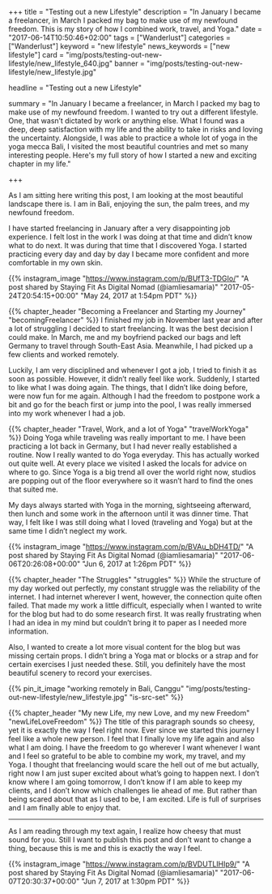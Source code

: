+++
title = "Testing out a new Lifestyle"
description = "In January I became a freelancer, in March I packed my bag to make use of my newfound freedom. This is my story of how I combined work, travel, and Yoga."
date = "2017-06-14T10:50:46+02:00"
tags = ["Wanderlust"]
categories = ["Wanderlust"]
keyword = "new lifestyle"
news_keywords = ["new lifestyle"]
card = "img/posts/testing-out-new-lifestyle/new_lifestyle_640.jpg"
banner = "img/posts/testing-out-new-lifestyle/new_lifestyle.jpg"

headline = "Testing out a new Lifestyle"

summary = "In January I became a freelancer, in March I packed my bag to make use of my newfound freedom. I wanted to try out a different lifestyle. One, that wasn’t dictated by work or anything else. What I found was a deep, deep satisfaction with my life and the ability to take in risks and loving the uncertainty. Alongside, I was able to practice a whole lot of yoga in the yoga mecca Bali, I visited the most beautiful countries and met so many interesting people. Here's my full story of how I started a new and exciting chapter in my life."

+++

As I am sitting here writing this post, I am looking at the most beautiful landscape there is. I am in Bali, enjoying the sun, the palm trees, and my newfound freedom. 
 
I have started freelancing in January after a very disappointing job experience. I felt lost in the work I was doing at that time and didn’t know what to do next. It was during that time that I discovered Yoga. I started practicing every day and day by day I became more confident and more comfortable in my own skin. 

{{% instagram_image "https://www.instagram.com/p/BUfT3-TDGIo/" "A post shared by Staying Fit As Digital Nomad (@iamliesamaria)" "2017-05-24T20:54:15+00:00" "May 24, 2017 at 1:54pm PDT" %}}
 
{{% chapter_header "Becoming a Freelancer and Starting my Journey" "becomingFreelancer" %}}
I finished my job in November last year and after a lot of struggling I decided to start freelancing. It was the best decision I could make. In March, me and my boyfriend packed our bags and left Germany to travel through South-East Asia. Meanwhile, I had picked up a few clients and worked remotely. 
 
Luckily, I am very disciplined and whenever I got a job, I tried to finish it as soon as possible. However, it didn’t really feel like work. Suddenly, I started to like what I was doing again. The things, that I didn’t like doing before, were now fun for me again. Although I had the freedom to postpone work a bit and go for the beach first or jump into the pool, I was really immersed into my work whenever I had a job. 
 
{{% chapter_header "Travel, Work, and a lot of Yoga" "travelWorkYoga" %}}
Doing Yoga while traveling was really important to me. I have been practicing a lot back in Germany, but I had never really established a routine. Now I really wanted to do Yoga everyday. This has actually worked out quite well. At every place we visited I asked the locals for advice on where to go. Since Yoga is a big trend all over the world right now, studios are popping out of the floor everywhere so it wasn’t hard to find the ones that suited me.
 
My days always started with Yoga in the morning, sightseeing afterward, then lunch and some work in the afternoon until it was dinner time. That way, I felt like I was still doing what I loved (traveling and Yoga) but at the same time I didn’t neglect my work. 

{{% instagram_image "https://www.instagram.com/p/BVAu_bDH4TD/" "A post shared by Staying Fit As Digital Nomad (@iamliesamaria)" "2017-06-06T20:26:08+00:00" "Jun 6, 2017 at 1:26pm PDT" %}}
 
{{% chapter_header "The Struggles" "struggles" %}}
While the structure of my day worked out perfectly, my constant struggle was the reliability of the internet. I had internet wherever I went, however, the connection quite often failed. That made my work a little difficult, especially when I wanted to write for the blog but had to do some research first. It was really frustrating when I had an idea in my mind but couldn’t bring it to paper as I needed more information.
 
Also, I wanted to create a lot more visual content for the blog but was missing certain props. I didn’t bring a Yoga mat or blocks or a strap and for certain exercises I just needed these. Still, you definitely have the most beautiful scenery to record your exercises.

{{% pin_it_image "working remotely in Bali, Canggu" "img/posts/testing-out-new-lifestyle/new_lifestyle.jpg" "is-src-set" %}}

 
{{% chapter_header "My new Life, my new Love, and my new Freedom" "newLifeLoveFreedom" %}}
The title of this paragraph sounds so cheesy, yet it is exactly the way I feel right now. Ever since we started this journey I feel like a whole new person. I feel that I finally love my life again and also what I am doing. I have the freedom to go wherever I want whenever I want and I feel so grateful to be able to combine my work, my travel, and my Yoga. I thought that freelancing would scare the hell out of me but actually, right now I am just super excited about what’s going to happen next. I don’t know where I am going tomorrow, I don’t know if I am able to keep my clients, and I don’t know which challenges lie ahead of me. But rather than being scared about that as I used to be, I am excited. Life is full of surprises and I am finally able to enjoy that. 

<hr class="section-divider">
 
As I am reading through my text again, I realize how cheesy that must sound for you. Still I want to publish this post and don’t want to change a thing, because this is me and this is exactly the way I feel.

{{% instagram_image "https://www.instagram.com/p/BVDUTLIHIp9/" "A post shared by Staying Fit As Digital Nomad (@iamliesamaria)" "2017-06-07T20:30:37+00:00" "Jun 7, 2017 at 1:30pm PDT" %}}











